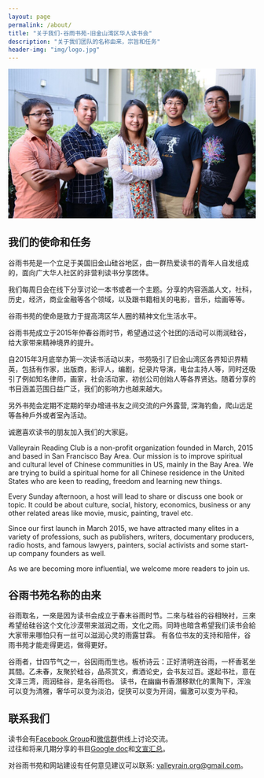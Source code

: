```yaml
---
layout: page
permalink: /about/
title: "关于我们-谷雨书苑-旧金山湾区华人读书会"
description: "关于我们团队的名称由来，宗旨和任务"
header-img: "img/logo.jpg"
---
```


![img](/img/interview.jpg)

我们的使命和任务
----------------

谷雨书苑是一个立足于美国旧金山硅谷地区，由一群热爱读书的青年人自发组成的，面向广大华人社区的非营利读书分享团体。

我们每周日会在线下分享讨论一本书或者一个主题。分享的内容涵盖人文，社科，历史，经济，商业金融等各个领域，以及跟书籍相关的电影，音乐，绘画等等。

谷雨书苑的使命是致力于提高湾区华人圈的精神文化生活水平。

谷雨书苑成立于2015年仲春谷雨时节，希望通过这个社团的活动可以雨润硅谷，给大家带来精神境界的提升。

自2015年3月底举办第一次读书活动以来，书苑吸引了旧金山湾区各界知识界精英，包括有作家，出版商，影评人，编剧，纪录片导演，电台主持人等，同时还吸引了例如知名律师，画家，社会活动家，初创公司创始人等各界贤达。随着分享的书目涵盖范围日益广泛，我们的影响力也越来越大。

另外书苑会定期不定期的举办增进书友之间交流的户外露营, 深海钓鱼，爬山远足等各种戶外或者室內活动。

诚邀喜欢读书的朋友加入我们的大家庭。

Valleyrain Reading Club is a non-profit organization founded in March, 2015 and based in San Francisco Bay Area. Our mission is to improve spiritual and cultural level of Chinese communities in US, mainly in the Bay Area. We are trying to build a spiritual home for all Chinese residence in the United States who are keen to reading, freedom and learning new things.

Every Sunday afternoon, a host will lead to share or discuss one book or topic. It could be about culture, social, history, economics, business or any other related areas like movie, music, painting, travel etc.

Since our first launch in March 2015, we have attracted many elites in a variety of professions, such as publishers, writers, documentary producers, radio hosts, and famous lawyers, painters, social activists and some start-up company founders as well.

As we are becoming more influential, we welcome more readers to join us.


谷雨书苑名称的由来
------------------

谷雨取名，一來是因为读书会成立于春末谷雨时节。二來与硅谷的谷相映衬，三來希望给硅谷这个文化沙漠带来滋润之雨，文化之雨。同時也暗含希望我们读书会給大家带来哪怕只有一丝可以滋润心灵的雨露甘霖。
有各位书友的支持和陪伴，谷雨书苑才能走得更远，做得更好。  
  
谷雨者，廿四节气之一，谷因雨而生也。板桥诗云：正好清明连谷雨，一杯香茗坐其間。乙未春，友聚於硅谷，品茶赏文，煮酒论史，会书友过百。遂起书社，意在文泽三湾，雨润硅谷，是名谷雨也。
读书，在幽幽书香潛移默化的熏陶下，浑浊可以变为清雅，奢华可以变为淡泊，促狭可以变为开阔，偏激可以变为平和。

联系我们
--------

读书会有[Facebook Group](http://www.facebook.com/groups/ValleyRain)和[微信群](http://weixin.qq.com/g/AduHOh9yLie7It1V)供线上讨论交流。  
过往和将来几期分享的书目[Google doc](http://goo.gl/k8CgKM)和[文宣汇总](http://goo.gl/OTYGdA)。

对谷雨书苑和网站建设有任何意见建议可以联系: [valleyrain.org@gmail.com](mailto:valleyrain.org@gmail.com)。

